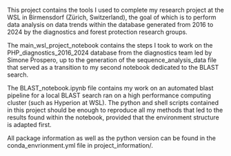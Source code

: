 This project contains the tools I used to complete my research project at the WSL in Birmensdorf (Zürich, Switzerland), the goal of which is to perform data analysis on data trends within the database generated from 2016 to 2024 by the diagnostics and forest protection research groups.

The main_wsl_project_notebook contains the steps I took to work on the PHP_diagnostics_2016_2024 database from the diagnostics team led by Simone Prospero, up to the generation of the sequence_analysis_data file that served as a transition to my second notebook dedicated to the BLAST search.

The BLAST_notebook.ipynb file contains my work on an automated blast pipeline for a local BLAST search ran on a high performance computing cluster (such as Hyperion at WSL). The python and shell scripts contained in this project should be enough to reproduce all my methods that led to the results found within the notebook, provided that the environment structure is adapted first.

All package information as well as the python version can be found in the conda_envrionment.yml file in project_information/.
